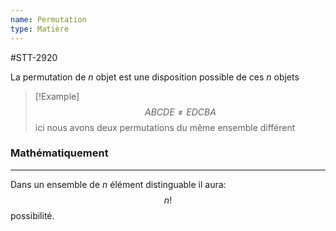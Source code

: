 ```yaml
---
name: Permutation
type: Matière
---
```

#STT-2920

La permutation de $n$ objet est une disposition possible de ces $n$ objets

> [!Example]
> $$ABCDE \ne EDCBA$$
> ici nous avons deux permutations du même ensemble différent

### Mathématiquement
---
Dans un ensemble de $n$ élément distinguable il aura:
$$n!$$
possibilité.
